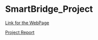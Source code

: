 # SmartBridge_Project

[Link for the WebPage](https://smartbridge-project.pages.dev/)


[Project Report](https://github.com/ankitpriyadarshii/SmartBridge_Project/blob/main/FINAL%20REPORT.pdf)
